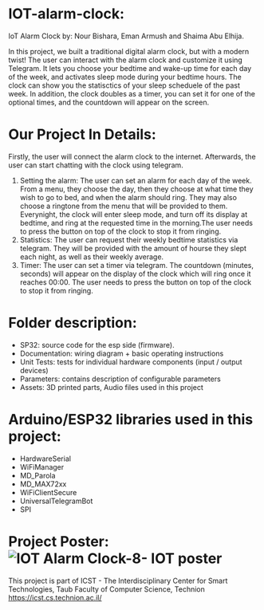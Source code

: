 # IOT-alarm-clock: 
IoT Alarm Clock by: Nour Bishara, Eman Armush and Shaima Abu Elhija.

In this project, we built a traditional digital alarm clock, but with a modern twist!
The user can interact with the alarm clock and customize it using Telegram. 
It lets you choose your bedtime and wake-up time for each day of the week, and activates sleep mode during your bedtime hours. 
The clock can show you the statisctics of your sleep scheduele of the past week. 
In addition, the clock doubles as a timer, you can set it for one of the optional times, and the countdown will appear on the screen.

# Our Project In Details:
Firstly, the user will connect the alarm clock to the internet. Afterwards, the user can start chatting with the clock using telegram. 
 1. Setting the alarm: The user can set an alarm for each day of the week. From a menu, they choose the day, then they choose at what time they wish to go to bed, and when the alarm should ring. They may also choose a ringtone from the menu that will be provided to them. Everynight, the clock will enter sleep mode, and turn off its display at bedtime, and ring at the requested time in the morning.The user needs to press the button on top of the clock to stop it from ringing.
 2. Statistics: The user can request their weekly bedtime statistics via telegram. They will be provided with the amount of hourse they slept each night, as well as their weekly average.
 3. Timer: The user can set a timer via telegram. The countdown (minutes, seconds) will appear on the display of the clock which will ring once it reaches 00:00. The user needs to press the button on top of the clock to stop it from ringing.

# Folder description:
* SP32: source code for the esp side (firmware).
* Documentation: wiring diagram + basic operating instructions
* Unit Tests: tests for individual hardware components (input / output devices)
* Parameters: contains description of configurable parameters
* Assets: 3D printed parts, Audio files used in this project

# Arduino/ESP32 libraries used in this project:
* HardwareSerial
* WiFiManager
* MD_Parola
* MD_MAX72xx
* WiFiClientSecure
* UniversalTelegramBot
* SPI

# Project Poster:![IOT Alarm Clock-8- IOT poster](https://github.com/NourBishara/IOT-alarm-clock-night-light/assets/128970723/13d7a6e0-67bd-48c6-9244-bc1260697224)





This project is part of ICST - The Interdisciplinary Center for Smart Technologies, Taub Faculty of Computer Science, Technion https://icst.cs.technion.ac.il/
